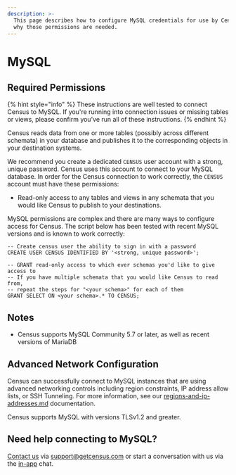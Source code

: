 ```yaml
---
description: >-
  This page describes how to configure MySQL credentials for use by Census and
  why those permissions are needed.
---
```


# MySQL

## Required Permissions <a href="#required-permissions" id="required-permissions"></a>

{% hint style="info" %}
These instructions are well tested to connect Census to MySQL. If you're running into connection issues or missing tables or views, please confirm you've run all of these instructions.
{% endhint %}

Census reads data from one or more tables (possibly across different schemata) in your database and publishes it to the corresponding objects in your destination systems.

We recommend you create a dedicated `CENSUS` user account with a strong, unique password. Census uses this account to connect to your MySQL database. In order for the Census connection to work correctly, the `CENSUS` account must have these permissions:

* Read-only access to any tables and views in any schemata that you would like Census to publish to your destinations.

MySQL permissions are complex and there are many ways to configure access for Census. The script below has been tested with recent MySQL versions and is known to work correctly:

```
-- Create census user the ability to sign in with a password
CREATE USER CENSUS IDENTIFIED BY '<strong, unique password>';

-- GRANT read-only access to which ever schemas you'd like to give access to
-- If you have multiple schemata that you would like Census to read from,
-- repeat the steps for "<your schema>" for each of them
GRANT SELECT ON <your schema>.* TO CENSUS;
```

## Notes

* Census supports MySQL Community 5.7 or later, as well as recent versions of MariaDB

## Advanced Network Configuration

Census can successfully connect to MySQL instances that are using advanced networking controls including region constraints, IP address allow lists, or SSH Tunneling. For more information, see our [regions-and-ip-addresses.md](../../misc/security-and-privacy/regions-and-ip-addresses.md "mention") documentation.

Census supports MySQL with versions TLSv1.2 and greater.

## Need help connecting to MySQL?

[Contact us](mailto:support@getcensus.com) via support@getcensus.com or start a conversation with us via the [in-app](https://app.getcensus.com) chat.
